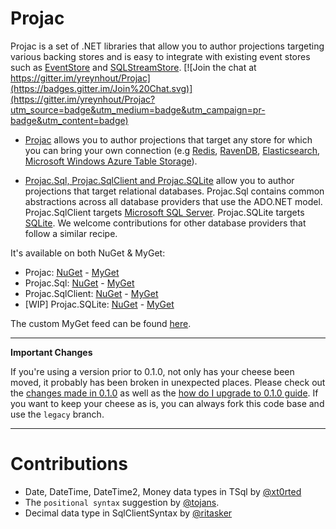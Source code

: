 # Projac

Projac is a set of .NET libraries that allow you to author projections targeting various backing stores and is easy to  integrate with existing event stores such as [EventStore](http://www.eventstore.org) and [SQLStreamStore](https://github.com/SQLStreamStore). [![Join the chat at https://gitter.im/yreynhout/Projac](https://badges.gitter.im/Join%20Chat.svg)](https://gitter.im/yreynhout/Projac?utm_source=badge&utm_medium=badge&utm_campaign=pr-badge&utm_content=badge)

- [Projac](https://github.com/BitTacklr/Projac/wiki/projac) allows you to author projections that target any store for which you can bring your own connection (e.g [Redis](http://redis.io), [RavenDB](http://ravendb.net/), [Elasticsearch](http://http://www.elasticsearch.org/), [Microsoft Windows Azure Table Storage](http://azure.microsoft.com/en-us/documentation/services/storage/)). 

- [Projac.Sql, Projac.SqlClient and Projac.SQLite](https://github.com/BitTacklr/Projac/wiki/projac.sql) allow you to author projections that target relational databases. Projac.Sql contains common abstractions across all database providers that use the ADO.NET model. Projac.SqlClient targets [Microsoft SQL Server](http://www.microsoft.com/en-us/server-cloud/products/sql-server-editions/overview.aspx). Projac.SQLite targets [SQLite](http://sqlite.org). We welcome contributions for other database providers that follow a similar recipe.

It's available on both NuGet & MyGet:

- Projac: [NuGet](https://www.nuget.org/packages/Projac/) - [MyGet](https://www.myget.org/feed/projac/package/nuget/Projac)
- Projac.Sql: [NuGet](https://www.nuget.org/packages/Projac,Sql/) - [MyGet](https://www.myget.org/feed/projac/package/nuget/Projac.Sql)
- Projac.SqlClient: [NuGet](https://www.nuget.org/packages/Projac.SqlClient/) - [MyGet](https://www.myget.org/feed/projac/package/nuget/Projac.SqlClient)
- [WIP] Projac.SQLite: [NuGet](https://www.nuget.org/packages/Projac,SQLite/) - [MyGet](https://www.myget.org/feed/projac/package/nuget/Projac.SQLite)

The custom MyGet feed can be found [here](https://www.myget.org/F/projac/api/v3/index.json).

---

**Important Changes**

If you're using a version prior to 0.1.0, not only has your cheese been moved, it probably has been broken in unexpected places. Please check out the [changes made in 0.1.0](https://github.com/BitTacklr/Projac/wiki/Changes0.1.0) as well as the [how do I upgrade to 0.1.0 guide](https://github.com/BitTacklr/Projac/wiki/UpgradeTo0.1.0). If you want to keep your cheese as is, you can always fork this code base and use the `legacy` branch.

---

# Contributions

* Date, DateTime, DateTime2, Money data types in TSql by [@xt0rted](https://github.com/xt0rted)
* The ``positional syntax`` suggestion by [@tojans](https://github.com/tojans).
* Decimal data type in SqlClientSyntax by [@ritasker](https://github.com/ritasker)
